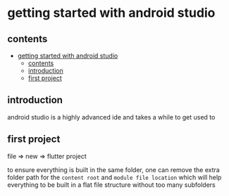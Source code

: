 # getting started with android studio 

## contents

- [getting started with android studio](#getting-started-with-android-studio)
  - [contents](#contents)
  - [introduction](#introduction)
  - [first project](#first-project)

## introduction

android studio is a highly advanced ide and takes a while to get used to 

## first project

file => new => flutter project

to ensure everything is built in the same folder, one can remove the extra folder path for the `content root` and `module file location` which will help everything to be built in a flat file structure without too many subfolders



